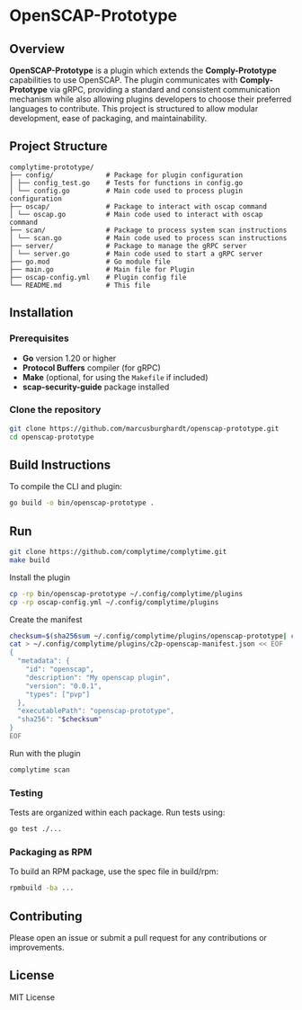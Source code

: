 # OpenSCAP-Prototype

## Overview

**OpenSCAP-Prototype** is a plugin which extends the **Comply-Prototype** capabilities to use OpenSCAP. The plugin communicates with **Comply-Prototype** via gRPC, providing a standard and consistent communication mechanism while also allowing plugins developers to choose their preferred languages to contribute. This project is structured to allow modular development, ease of packaging, and maintainability.

## Project Structure

```
complytime-prototype/
├── config/             # Package for plugin configuration
│ ├── config_test.go    # Tests for functions in config.go
│ └── config.go         # Main code used to process plugin configuration
├── oscap/              # Package to interact with oscap command
│ └── oscap.go          # Main code used to interact with oscap command
├── scan/               # Package to process system scan instructions
│ └── scan.go           # Main code used to process scan instructions
├── server/             # Package to manage the gRPC server
│ └── server.go         # Main code used to start a gRPC server
├── go.mod              # Go module file
├── main.go             # Main file for Plugin
├── oscap-config.yml    # Plugin config file
└── README.md           # This file
```

## Installation

### Prerequisites

- **Go** version 1.20 or higher
- **Protocol Buffers** compiler (for gRPC)
- **Make** (optional, for using the `Makefile` if included)
- **scap-security-guide** package installed

### Clone the repository

```bash
git clone https://github.com/marcusburghardt/openscap-prototype.git
cd openscap-prototype
```

## Build Instructions
To compile the CLI and plugin:

```bash
go build -o bin/openscap-prototype .
```

## Run

```bash
git clone https://github.com/complytime/complytime.git
make build
```

Install the plugin
```bash
cp -rp bin/openscap-prototype ~/.config/complytime/plugins
cp -rp oscap-config.yml ~/.config/complytime/plugins
```

Create the manifest
```bash
checksum=$(sha256sum ~/.config/complytime/plugins/openscap-prototype| cut -d ' ' -f 1 )
cat > ~/.config/complytime/plugins/c2p-openscap-manifest.json << EOF
{
  "metadata": {
    "id": "openscap",
    "description": "My openscap plugin",
    "version": "0.0.1",
    "types": ["pvp"]
  },
  "executablePath": "openscap-prototype",
  "sha256": "$checksum"
}
EOF
```

Run with the plugin
```bash
complytime scan
```

### Testing
Tests are organized within each package. Run tests using:

```bash
go test ./...
```

### Packaging as RPM
To build an RPM package, use the spec file in build/rpm:

```bash
rpmbuild -ba ...
```

## Contributing
Please open an issue or submit a pull request for any contributions or improvements.

## License
MIT License
